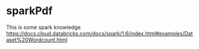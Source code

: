 # sparkPdf
This is  some spark knowledge
https://docs.cloud.databricks.com/docs/spark/1.6/index.html#examples/Dataset%20Wordcount.html

